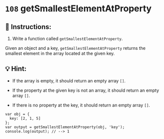 # `108` getSmallestElementAtProperty

## 📝 Instructions:

1. Write a function called `getSmallestElementAtProperty`.

Given an object and a key, `getSmallestElementAtProperty` returns the smallest element in the array located at the given key.

## :bulb: Hint:

* If the array is empty, it should return an empty array `[]`.

* If the property at the given key is not an array, it should return an empty array `[]`. 

 * If there is no property at the key, it should return an empty array `[]`.


```Js
var obj = {
  key: [2, 1, 5]
};
var output = getSmallestElementAtProperty(obj, 'key');
console.log(output); // --> 1
```
